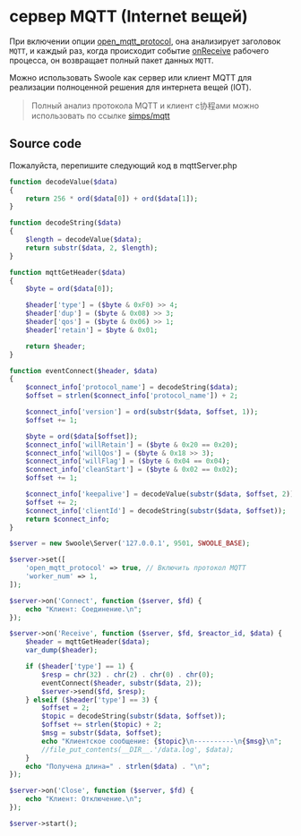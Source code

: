 # сервер MQTT (Internet вещей)

При включении опции [open_mqtt_protocol](/server/setting?id=open_mqtt_protocol), она анализирует заголовок `MQTT`, и каждый раз, когда происходит событие [onReceive](/server/events?id=onreceive) рабочего процесса, он возвращает полный пакет данных `MQTT`.

Можно использовать Swoole как сервер или клиент MQTT для реализации полноценной решения для интернета вещей (IOT).

> Полный анализ протокола MQTT и клиент с协程ами можно использовать по ссылке [simps/mqtt](https://github.com/simps/mqtt)

## Source code

Пожалуйста, перепишите следующий код в mqttServer.php

```php
function decodeValue($data)
{
    return 256 * ord($data[0]) + ord($data[1]);
}

function decodeString($data)
{
    $length = decodeValue($data);
    return substr($data, 2, $length);
}

function mqttGetHeader($data)
{
    $byte = ord($data[0]);

    $header['type'] = ($byte & 0xF0) >> 4;
    $header['dup'] = ($byte & 0x08) >> 3;
    $header['qos'] = ($byte & 0x06) >> 1;
    $header['retain'] = $byte & 0x01;

    return $header;
}

function eventConnect($header, $data)
{
    $connect_info['protocol_name'] = decodeString($data);
    $offset = strlen($connect_info['protocol_name']) + 2;

    $connect_info['version'] = ord(substr($data, $offset, 1));
    $offset += 1;

    $byte = ord($data[$offset]);
    $connect_info['willRetain'] = ($byte & 0x20 == 0x20);
    $connect_info['willQos'] = ($byte & 0x18 >> 3);
    $connect_info['willFlag'] = ($byte & 0x04 == 0x04);
    $connect_info['cleanStart'] = ($byte & 0x02 == 0x02);
    $offset += 1;

    $connect_info['keepalive'] = decodeValue(substr($data, $offset, 2));
    $offset += 2;
    $connect_info['clientId'] = decodeString(substr($data, $offset));
    return $connect_info;
}

$server = new Swoole\Server('127.0.0.1', 9501, SWOOLE_BASE);

$server->set([
    'open_mqtt_protocol' => true, // Включить протокол MQTT
    'worker_num' => 1,
]);

$server->on('Connect', function ($server, $fd) {
    echo "Клиент: Соединение.\n";
});

$server->on('Receive', function ($server, $fd, $reactor_id, $data) {
    $header = mqttGetHeader($data);
    var_dump($header);

    if ($header['type'] == 1) {
        $resp = chr(32) . chr(2) . chr(0) . chr(0);
        eventConnect($header, substr($data, 2));
        $server->send($fd, $resp);
    } elseif ($header['type'] == 3) {
        $offset = 2;
        $topic = decodeString(substr($data, $offset));
        $offset += strlen($topic) + 2;
        $msg = substr($data, $offset);
        echo "Клиентское сообщение: {$topic}\n----------\n{$msg}\n";
        //file_put_contents(__DIR__.'/data.log', $data);
    }
    echo "Получена длина=" . strlen($data) . "\n";
});

$server->on('Close', function ($server, $fd) {
    echo "Клиент: Отключение.\n";
});

$server->start();
```
